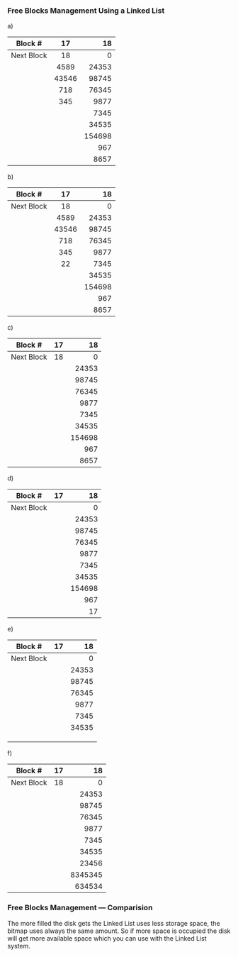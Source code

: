 ### Free Blocks Management Using a Linked List

a)

| Block #    |  17 | 18 |
| ---------- |:----:|--:|
| Next Block |  18 | 0 |
|            | 4589 | 24353 |
|            | 43546 | 98745 |
|            | 718 | 76345 |
|            | 345 | 9877 |
|            |     | 7345 |
|            |     | 34535 |
|            |     | 154698 |
|            |     | 967 |
|            |     | 8657 |

b)

| Block #    |  17 | 18 |
| ---------- |:----:|--:|
| Next Block |  18 | 0 |
|            | 4589 | 24353 |
|            | 43546 | 98745 |
|            | 718 | 76345 |
|            | 345 | 9877 |
|            | 22  | 7345 |
|            |     | 34535 |
|            |     | 154698 |
|            |     | 967 |
|            |     | 8657 |

c)

| Block #    |  17 | 18 |
| ---------- |:----:|--:|
| Next Block |  18 | 0 |
|            |     | 24353 |
|            |     | 98745 |
|            |     | 76345 |
|            |     | 9877 |
|            |     | 7345 |
|            |     | 34535 |
|            |     | 154698 |
|            |     | 967 |
|            |     | 8657 |

d)

| Block #    |  17 | 18 |
| ---------- |:----:|--:|
| Next Block |     | 0 |
|            |     | 24353 |
|            |     | 98745 |
|            |     | 76345 |
|            |     | 9877 |
|            |     | 7345 |
|            |     | 34535 |
|            |     | 154698 |
|            |     | 967 |
|            |     | 17 |

e)

| Block #    |  17 | 18 |
| ---------- |:----:|--:|
| Next Block |     | 0 |
|            |     | 24353 |
|            |     | 98745 |
|            |     | 76345 |
|            |     | 9877 |
|            |     | 7345 |
|            |     | 34535 |
|            |     |     |
|            |     |     |
|            |     |     |

f)

| Block #    |  17 | 18 |
| ---------- |:----:|--:|
| Next Block | 18  | 0 |
|            |     | 24353 |
|            |     | 98745 |
|            |     | 76345 |
|            |     | 9877 |
|            |     | 7345 |
|            |     | 34535 |
|            |     | 23456 |
|            |     | 8345345 |
|            |     | 634534 |

### Free Blocks Management — Comparision

The more filled the disk gets the Linked List uses less storage space,
the bitmap uses always the same amount. So if more space is occupied the disk will get more available
space which you can use with the Linked List system.
